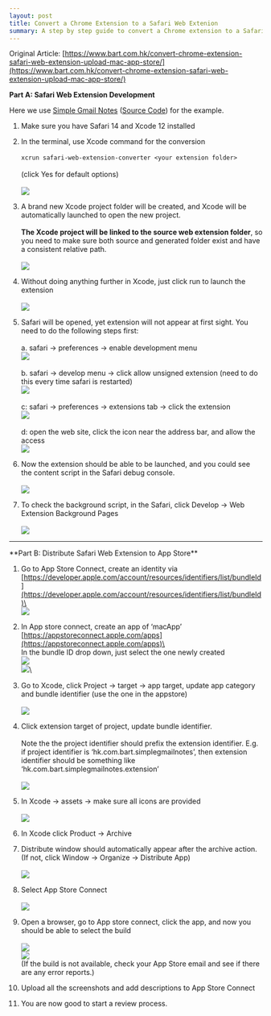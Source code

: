 ```yaml
---
layout: post
title: Convert a Chrome Extension to a Safari Web Extenion
summary: A step by step guide to convert a Chrome extension to a Safari web extension, and upload to Mac App Store
---
```



Original Article: [https://www.bart.com.hk/convert-chrome-extension-safari-web-extension-upload-mac-app-store/](https://www.bart.com.hk/convert-chrome-extension-safari-web-extension-upload-mac-app-store/)

**Part A: Safari Web Extension Development**

Here we use [Simple Gmail Notes](https://www.bart.com.hk/simple-gmail-notes/) ([Source Code](https://github.com/bartsolutions/simple-gmail-notes.chrome)) for the example.

1. Make sure you have Safari 14 and Xcode 12 installed

2. In the terminal, use Xcode command for the conversion\
 \
 `xcrun safari-web-extension-converter <your extension folder>`\
 \
 (click Yes for default options)  
 \
 ![](/images/safari-extension/1__CBbsbXl6SQMT0XwsqSVhg.png)

3. A brand new Xcode project folder will be created, and Xcode will be automatically launched to open the new project.\
 \
 **The Xcode project will be linked to the source web extension folder**, so you need to make sure both source and generated folder exist and have a consistent relative path.\
 \
 ![](/images/safari-extension/1_nyn86xrO3GAPmaCbqsi3MQ.png)

4. Without doing anything further in Xcode, just click run to launch the extension\
 \
 ![](/images/safari-extension/1_DosAhhL5NhDF9HXMob1ctw.png)

5. Safari will be opened, yet extension will not appear at first sight. You need to do the following steps first:\
 \
 a. safari -> preferences -> enable development menu\
 ![](/images/safari-extension/1_jj8e5xo5pbIEo3fWPf07uw.png)\
 \
 b. safari -> develop menu -> click allow unsigned extension (need to do this every time safari is restarted)\
 ![](/images/safari-extension/1_IEtQu72j26N8jIO5Wx2SUA.png)\
 \
 c: safari -> preferences -> extensions tab -> click the extension\
 ![](/images/safari-extension/1_emZPRoHUXbdc2ElGMje-Fw.png)\
 \
 d: open the web site, click the icon near the address bar, and allow the access\
 ![](/images/safari-extension/1_RuDTgJkiWzWglW68oE3zYw.png)

6. Now the extension should be able to be launched, and you could see the content script in the Safari debug console.\
 \
 ![](/images/safari-extension/1_OQ5OSpAwrW1CBTYUD5hX_w.png)

7. To check the background script, in the Safari, click Develop -> Web Extension Background Pages\
 \
 ![](/images/safari-extension/1_Q-PT2K0Syj9RgapsyptoNA.png)

<hr/>
**Part B: Distribute Safari Web Extension to App Store**

1. Go to App Store Connect, create an identity via 
 [https://developer.apple.com/account/resources/identifiers/list/bundleId](https://developer.apple.com/account/resources/identifiers/list/bundleId)\
 \
 ![](/images/safari-extension/1_xwzbX2Ny1ZtPB-z0i94F5w.png)

2. In App store connect, create an app of ‘macApp’
 [https://appstoreconnect.apple.com/apps](https://appstoreconnect.apple.com/apps)\
 \
 In the bundle ID drop down, just select the one newly created\
 ![](/images/safari-extension/1_bVO2qsEulT_G44DXd2KH1g.png)\
 ![](/images/safari-extension/1_MVOM6H0RD4je_nNrIk_Ajg.png)\

3. Go to Xcode, click Project -> target -> app target, update app category and bundle identifier (use the one in the appstore)\
 \
 ![](/images/safari-extension/1_NQJEH-Km9X9crvuTT0-TjA.png)

4. Click extension target of project, update bundle identifier.\
 \
 Note the the project identifier should prefix the extension identifier. E.g. if project identifier is ‘hk.com.bart.simplegmailnotes’, then extension identifier should be something like ‘hk.com.bart.simplegmailnotes.extension’\
 \
 ![](/images/safari-extension/1_LGUVUhVz3WD2KDVVHyQK6g.png)

5. In Xcode -> assets -> make sure all icons are provided\
 \
 ![](/images/safari-extension/1_JfhkvwLcgxES-2aX9i4PEA.png)

6. In Xcode click Product -> Archive

7. Distribute window should automatically appear after the archive action. (If not, click Window -> Organize -> Distribute App)\
 \
 ![](/images/safari-extension/1_iAcgMEl4ThfgutKtFKqsxg.png)

8. Select App Store Connect\
 \
 ![](/images/safari-extension/1_bdtXGyYhWTdgOoDVMNF2bg.png)

8. Open a browser, go to App store connect, click the app, and now you should be able to select the build\
 \
 ![](/images/safari-extension/1_1Dv4lovtS5m5Ck67AqLfGg.png)\
 ![](/images/safari-extension/1_pyl8mgUqkzlEsM53D-eDVg.png)\
 (If the build is not available, check your App Store email and see if there are any error reports.)

9. Upload all the screenshots and add descriptions to App Store Connect

10. You are now good to start a review process.


